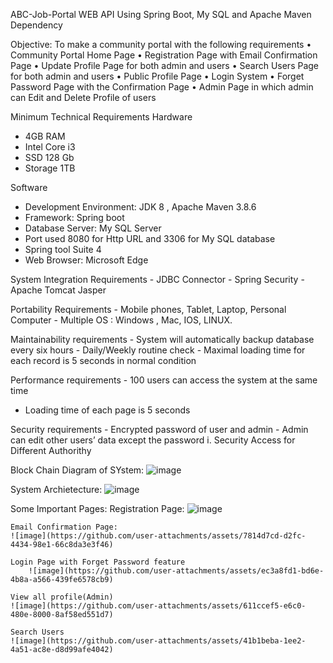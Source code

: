 ABC-Job-Portal WEB API Using Spring Boot, My SQL and Apache Maven Dependency

Objective:
To make a community portal with the following requirements
• Community Portal Home Page 
• Registration Page with Email Confirmation Page 
• Update Profile Page for both admin and users
• Search Users Page for both admin and users
• Public Profile Page 
• Login System
• Forget Password Page with the Confirmation Page 
• Admin Page in which admin can Edit and Delete Profile of users

Minimum Technical  Requirements
Hardware
-	4GB RAM
-	Intel Core i3
-	SSD 128 Gb
-	Storage 1TB

Software
-	Development Environment: JDK 8 , Apache Maven 3.8.6
-	Framework: Spring boot
-	Database Server: My SQL Server
-	Port used 8080 for Http URL and 3306 for My SQL database
-	Spring tool Suite 4
-	Web Browser: Microsoft Edge

System Integration Requirements
  	  - JDBC Connector
    	- Spring Security
 	   - Apache Tomcat Jasper
     
Portability Requirements
	- Mobile phones, Tablet, Laptop, Personal Computer
	- Multiple OS : Windows , Mac, IOS, LINUX.
 
Maintainability requirements 
	- System will automatically backup database every six hours 
	- Daily/Weekly routine check 
		- Maximal loading time for each record is 5 seconds in normal condition
  
Performance requirements 
	- 100 users can access the system at the same time 	
  - Loading time of each page is 5 seconds 
 
Security requirements 
	- Encrypted password of user and admin 
	- Admin can edit other users’ data except the password 
			i. Security Access for Different Authorithy

 Block Chain Diagram of SYstem:
 ![image](https://github.com/user-attachments/assets/b56664fa-e614-4d70-965e-8793a18b275a)

 System Archietecture:
 ![image](https://github.com/user-attachments/assets/f6b5d472-8cb3-4a51-a9ab-5d37d7b05cbc)

Some Important Pages:
	Registration Page:
	![image](https://github.com/user-attachments/assets/8f92fc59-d2c3-40d8-b38e-fa319da2db2d)
 
 	Email Confirmation Page:
  	![image](https://github.com/user-attachments/assets/7814d7cd-d2fc-4434-98e1-66c8da3e3f46)
   
   	Login Page with Forget Password feature
    	![image](https://github.com/user-attachments/assets/ec3a8fd1-bd6e-4b8a-a566-439fe6578cb9)
     
	View all profile(Admin)
 	![image](https://github.com/user-attachments/assets/611ccef5-e6c0-480e-8000-8af58ed551d7)
  
	Search Users
 	![image](https://github.com/user-attachments/assets/41b1beba-1ee2-4a51-ac8e-d8d99afe4042)



